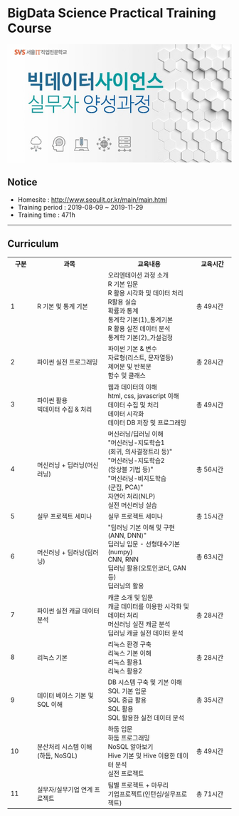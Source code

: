 # BigData Science Practical Training Course
<img src="./images/img_main_front.jpg">

## Notice
- Homesite : http://www.seoulit.or.kr/main/main.html
- Training period : 2019-08-09 ~ 2019-11-29
- Training time : 471h

<hr>

## Curriculum
<table width="100%" border="0" cellspacing="0" cellpadding="0" class="info_d_tb02">
    <tr>
        <th width="80" >구분</th>
        <th width="280" >과목</th>
        <th width="360">교육내용</th>
	<th width="150">교육시간</th>
    </tr>
		<tr>
      <td class="txt_center bg_gray" >1&nbsp;</td>
      <td class="txt_center">R 기본 및 통계 기본</td>
      <td>오리엔테이션 과정 소개
<br>R 기본 입문
<br>R 활용 시각화 및 데이터 처리
<br>R활용 실습
<br>확률과 통계
<br>통계학 기본(1)_통계기본
<br>R 활용 실전 데이터 분석
<br>통계학 기본(2)_가설검정</td>
	  <td>
	  총 49시간
	  </td>
    </tr>
		<tr>
      <td class="txt_center bg_gray" >2&nbsp;</td>
      <td class="txt_center">파이썬 실전 프로그래밍</td>
      <td>파이썬 기본 & 변수
<br>자료형(리스트, 문자열등)
<br>제어문 및 반복문
<br>함수 및 클래스</td>
	  <td>
	  총 28시간
	  </td>
    </tr>
		<tr>
      <td class="txt_center bg_gray" >3&nbsp;</td>
      <td class="txt_center">파이썬 활용
<br>빅데이터 수집 & 처리</td>
      <td>웹과 데이터의 이해
<br>html, css, javascript 이해 
<br>데이터 수집 및 처리
<br>데이터 시각화
<br>데이터 DB 저장 및 프로그래밍</td>
	  <td>
	  총 49시간
	  </td>
    </tr>
		<tr>
      <td class="txt_center bg_gray" >4&nbsp;</td>
      <td class="txt_center">머신러닝 + 딥러닝(머신러닝)</td>
      <td>머신러닝/딥러닝 이해
<br>"머신러닝-지도학습1
<br>(회귀, 의사결정트리 등)"
<br>"머신러닝-지도학습2
<br>(앙상블 기법 등)"
<br>"머신러닝-비지도학습
<br>(군집, PCA)"
<br>자연어 처리(NLP)
<br>실전 머신러닝 실습</td>
	  <td>
	  총 56시간
	  </td>
    </tr>
		<tr>
      <td class="txt_center bg_gray" >5&nbsp;</td>
      <td class="txt_center">실무 프로젝트 세미나</td>
      <td>실무 프로젝트 세미나</td>
	  <td>
	  총 15시간
	  </td>
    </tr>
		<tr>
      <td class="txt_center bg_gray" >6&nbsp;</td>
      <td class="txt_center">머신러닝 + 딥러닝(딥러닝)</td>
      <td>"딥러닝 기본 이해 및 구현
<br>(ANN, DNN)"
<br>딥러닝 입문 - 선형대수기본(numpy)
<br>CNN, RNN
<br>딥러닝 활용(오토인코더, GAN 등)
<br>딥러닝의 활용</td>
	  <td>
	  총 63시간
	  </td>
    </tr>
		<tr>
      <td class="txt_center bg_gray" >7&nbsp;</td>
      <td class="txt_center">파이썬 실전 캐글 데이터 분석</td>
      <td>캐글 소개 및 입문
<br>캐글 데이터를 이용한 시각화 및 데이터 처리
<br>머신러닝 실전 캐글 분석
<br>딥러닝 캐글 실전 데이터 분석</td>
	  <td>
	  총 28시간
	  </td>
    </tr>
		<tr>
      <td class="txt_center bg_gray" >8&nbsp;</td>
      <td class="txt_center">리눅스 기본</td>
      <td>리눅스 환경 구축
<br>리눅스 기본 이해
<br>리눅스 활용1
<br>리눅스 활용2</td>
	  <td>
	  총 28시간
	  </td>
    </tr>
		<tr>
      <td class="txt_center bg_gray" >9&nbsp;</td>
      <td class="txt_center">데이터 베이스 기본 및 SQL 이해</td>
      <td>DB 시스템 구축 및 기본 이해
<br>SQL 기본 입문
<br>SQL 중급 활용
<br>SQL 활용
<br>SQL 활용한 실전 데이터 분석</td>
	  <td>
	  총 35시간
	  </td>
    </tr>
		<tr>
      <td class="txt_center bg_gray" >10&nbsp;</td>
      <td class="txt_center">분산처리 시스템 이해<br>(하둡, NoSQL)</td>
      <td>하둡 입문
<br>하둡 프로그래밍
<br>NoSQL 알아보기
<br>Hive 기본 및 Hive 이용한 데이터 분석
<br>실전 프로젝트</td>
	  <td>
	  총 49시간
	  </td>
    </tr>
		<tr>
      <td class="txt_center bg_gray" >11&nbsp;</td>
      <td class="txt_center">실무자/실무기업 연계 프로젝트</td>
      <td>팀별 프로젝트 + 마무리
<br>기업프로젝트(인턴십/실무프로젝트)</td>
	  <td>
	  총 71시간
	  </td>
    </tr>
	</table>
              
             
